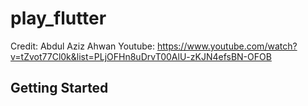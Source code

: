 # play_flutter

Credit: Abdul Aziz Ahwan
Youtube: https://www.youtube.com/watch?v=tZvot77Cl0k&list=PLjOFHn8uDrvT00AlU-zKJN4efsBN-OFOB
## Getting Started

